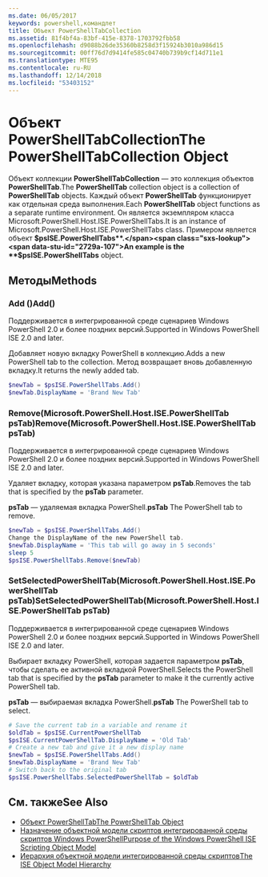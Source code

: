 ```yaml
---
ms.date: 06/05/2017
keywords: powershell,командлет
title: Объект PowerShellTabCollection
ms.assetid: 81f4bf4a-83bf-415e-8378-1703792fbb58
ms.openlocfilehash: d9088b26de35360b8258d3f15924b3010a986d15
ms.sourcegitcommit: 00ff76d7d9414fe585c04740b739b9cf14d711e1
ms.translationtype: MTE95
ms.contentlocale: ru-RU
ms.lasthandoff: 12/14/2018
ms.locfileid: "53403152"
---
```

# <a name="the-powershelltabcollection-object"></a><span data-ttu-id="2729a-103">Объект PowerShellTabCollection</span><span class="sxs-lookup"><span data-stu-id="2729a-103">The PowerShellTabCollection Object</span></span>

<span data-ttu-id="2729a-104">Объект коллекции **PowerShellTabCollection** — это коллекция объектов **PowerShellTab**.</span><span class="sxs-lookup"><span data-stu-id="2729a-104">The **PowerShellTab** collection object is a collection of **PowerShellTab** objects.</span></span> <span data-ttu-id="2729a-105">Каждый объект **PowerShellTab** функционирует как отдельная среда выполнения.</span><span class="sxs-lookup"><span data-stu-id="2729a-105">Each **PowerShellTab** object functions as a separate runtime environment.</span></span> <span data-ttu-id="2729a-106">Он является экземпляром класса Microsoft.PowerShell.Host.ISE.PowerShellTabs.</span><span class="sxs-lookup"><span data-stu-id="2729a-106">It is an instance of Microsoft.PowerShell.Host.ISE.PowerShellTabs class.</span></span> <span data-ttu-id="2729a-107">Примером является объект **$psISE.PowerShellTabs**.</span><span class="sxs-lookup"><span data-stu-id="2729a-107">An example is the **$psISE.PowerShellTabs** object.</span></span>

## <a name="methods"></a><span data-ttu-id="2729a-108">Методы</span><span class="sxs-lookup"><span data-stu-id="2729a-108">Methods</span></span>

### <a name="add"></a><span data-ttu-id="2729a-109">Add \(\)</span><span class="sxs-lookup"><span data-stu-id="2729a-109">Add\(\)</span></span>

<span data-ttu-id="2729a-110">Поддерживается в интегрированной среде сценариев Windows PowerShell 2.0 и более поздних версий.</span><span class="sxs-lookup"><span data-stu-id="2729a-110">Supported in Windows PowerShell ISE 2.0 and later.</span></span>

<span data-ttu-id="2729a-111">Добавляет новую вкладку PowerShell в коллекцию.</span><span class="sxs-lookup"><span data-stu-id="2729a-111">Adds a new PowerShell tab to the collection.</span></span> <span data-ttu-id="2729a-112">Метод возвращает вновь добавленную вкладку.</span><span class="sxs-lookup"><span data-stu-id="2729a-112">It returns the newly added tab.</span></span>

```powershell
$newTab = $psISE.PowerShellTabs.Add()
$newTab.DisplayName = 'Brand New Tab'
```

### <a name="removemicrosoftpowershellhostisepowershelltab-pstab"></a><span data-ttu-id="2729a-113">Remove\(Microsoft.PowerShell.Host.ISE.PowerShellTab psTab\)</span><span class="sxs-lookup"><span data-stu-id="2729a-113">Remove\(Microsoft.PowerShell.Host.ISE.PowerShellTab psTab\)</span></span>

<span data-ttu-id="2729a-114">Поддерживается в интегрированной среде сценариев Windows PowerShell 2.0 и более поздних версий.</span><span class="sxs-lookup"><span data-stu-id="2729a-114">Supported in Windows PowerShell ISE 2.0 and later.</span></span>

<span data-ttu-id="2729a-115">Удаляет вкладку, которая указана параметром **psTab**.</span><span class="sxs-lookup"><span data-stu-id="2729a-115">Removes the tab that is specified by the **psTab** parameter.</span></span>

<span data-ttu-id="2729a-116">**psTab** — удаляемая вкладка PowerShell.</span><span class="sxs-lookup"><span data-stu-id="2729a-116">**psTab** The PowerShell tab to remove.</span></span>

```powershell
$newTab = $psISE.PowerShellTabs.Add()
Change the DisplayName of the new PowerShell tab.
$newTab.DisplayName = 'This tab will go away in 5 seconds'
sleep 5
$psISE.PowerShellTabs.Remove($newTab)
```

### <a name="setselectedpowershelltabmicrosoftpowershellhostisepowershelltab-pstab"></a><span data-ttu-id="2729a-117">SetSelectedPowerShellTab\(Microsoft.PowerShell.Host.ISE.PowerShellTab psTab\)</span><span class="sxs-lookup"><span data-stu-id="2729a-117">SetSelectedPowerShellTab\(Microsoft.PowerShell.Host.ISE.PowerShellTab psTab\)</span></span>

<span data-ttu-id="2729a-118">Поддерживается в интегрированной среде сценариев Windows PowerShell 2.0 и более поздних версий.</span><span class="sxs-lookup"><span data-stu-id="2729a-118">Supported in Windows PowerShell ISE 2.0 and later.</span></span>

<span data-ttu-id="2729a-119">Выбирает вкладку PowerShell, которая задается параметром **psTab**, чтобы сделать ее активной вкладкой PowerShell.</span><span class="sxs-lookup"><span data-stu-id="2729a-119">Selects the PowerShell tab that is specified by the **psTab** parameter to make it the currently active PowerShell tab.</span></span>

<span data-ttu-id="2729a-120">**psTab** — выбираемая вкладка PowerShell.</span><span class="sxs-lookup"><span data-stu-id="2729a-120">**psTab** The PowerShell tab to select.</span></span>

```powershell
# Save the current tab in a variable and rename it
$oldTab = $psISE.CurrentPowerShellTab
$psISE.CurrentPowerShellTab.DisplayName = 'Old Tab'
# Create a new tab and give it a new display name
$newTab = $psISE.PowerShellTabs.Add()
$newTab.DisplayName = 'Brand New Tab'
# Switch back to the original tab
$psISE.PowerShellTabs.SelectedPowerShellTab = $oldTab
```

## <a name="see-also"></a><span data-ttu-id="2729a-121">См. также</span><span class="sxs-lookup"><span data-stu-id="2729a-121">See Also</span></span>

- [<span data-ttu-id="2729a-122">Объект PowerShellTab</span><span class="sxs-lookup"><span data-stu-id="2729a-122">The PowerShellTab Object</span></span>](The-PowerShellTab-Object.md)
- [<span data-ttu-id="2729a-123">Назначение объектной модели скриптов интегрированной среды скриптов Windows PowerShell</span><span class="sxs-lookup"><span data-stu-id="2729a-123">Purpose of the Windows PowerShell ISE Scripting Object Model</span></span>](Purpose-of-the-Windows-PowerShell-ISE-Scripting-Object-Model.md)
- [<span data-ttu-id="2729a-124">Иерархия объектной модели интегрированной среды скриптов</span><span class="sxs-lookup"><span data-stu-id="2729a-124">The ISE Object Model Hierarchy</span></span>](The-ISE-Object-Model-Hierarchy.md)